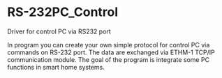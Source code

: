 # RS-232PC_Control
Driver for control PC via RS232 port

In program you can create your own simple protocol for control PC via commands on RS-232 port. 
The data are exchanged via ETHM-1 TCP/IP communication module.
The goal of the program is integrate some PC functions in smart home systems.

